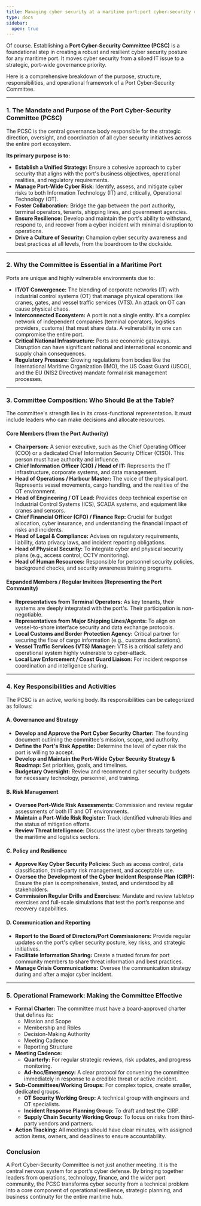 ```yaml
---
title: Managing cyber security at a maritime port:port cyber-security committee;
type: docs
sidebar:
  open: true
---
```


Of course. Establishing a **Port Cyber-Security Committee (PCSC)** is a foundational step in creating a robust and resilient cyber security posture for any maritime port. It moves cyber security from a siloed IT issue to a strategic, port-wide governance priority.

Here is a comprehensive breakdown of the purpose, structure, responsibilities, and operational framework of a Port Cyber-Security Committee.

---

### **1. The Mandate and Purpose of the Port Cyber-Security Committee (PCSC)**

The PCSC is the central governance body responsible for the strategic direction, oversight, and coordination of all cyber security initiatives across the entire port ecosystem.

**Its primary purpose is to:**

*   **Establish a Unified Strategy:** Ensure a cohesive approach to cyber security that aligns with the port's business objectives, operational realities, and regulatory requirements.
*   **Manage Port-Wide Cyber Risk:** Identify, assess, and mitigate cyber risks to both Information Technology (IT) and, critically, Operational Technology (OT).
*   **Foster Collaboration:** Bridge the gap between the port authority, terminal operators, tenants, shipping lines, and government agencies.
*   **Ensure Resilience:** Develop and maintain the port's ability to withstand, respond to, and recover from a cyber incident with minimal disruption to operations.
*   **Drive a Culture of Security:** Champion cyber security awareness and best practices at all levels, from the boardroom to the dockside.

---

### **2. Why the Committee is Essential in a Maritime Port**

Ports are unique and highly vulnerable environments due to:

*   **IT/OT Convergence:** The blending of corporate networks (IT) with industrial control systems (OT) that manage physical operations like cranes, gates, and vessel traffic services (VTS). An attack on OT can cause physical chaos.
*   **Interconnected Ecosystem:** A port is not a single entity. It's a complex network of independent companies (terminal operators, logistics providers, customs) that must share data. A vulnerability in one can compromise the entire port.
*   **Critical National Infrastructure:** Ports are economic gateways. Disruption can have significant national and international economic and supply chain consequences.
*   **Regulatory Pressure:** Growing regulations from bodies like the International Maritime Organization (IMO), the US Coast Guard (USCG), and the EU (NIS2 Directive) mandate formal risk management processes.

---

### **3. Committee Composition: Who Should Be at the Table?**

The committee's strength lies in its cross-functional representation. It must include leaders who can make decisions and allocate resources.

#### **Core Members (from the Port Authority)**

*   **Chairperson:** A senior executive, such as the Chief Operating Officer (COO) or a dedicated Chief Information Security Officer (CISO). This person must have authority and influence.
*   **Chief Information Officer (CIO) / Head of IT:** Represents the IT infrastructure, corporate systems, and data management.
*   **Head of Operations / Harbour Master:** The voice of the physical port. Represents vessel movements, cargo handling, and the realities of the OT environment.
*   **Head of Engineering / OT Lead:** Provides deep technical expertise on Industrial Control Systems (ICS), SCADA systems, and equipment like cranes and sensors.
*   **Chief Financial Officer (CFO) / Finance Rep:** Crucial for budget allocation, cyber insurance, and understanding the financial impact of risks and incidents.
*   **Head of Legal & Compliance:** Advises on regulatory requirements, liability, data privacy laws, and incident reporting obligations.
*   **Head of Physical Security:** To integrate cyber and physical security plans (e.g., access control, CCTV monitoring).
*   **Head of Human Resources:** Responsible for personnel security policies, background checks, and security awareness training programs.

#### **Expanded Members / Regular Invitees (Representing the Port Community)**

*   **Representatives from Terminal Operators:** As key tenants, their systems are deeply integrated with the port's. Their participation is non-negotiable.
*   **Representatives from Major Shipping Lines/Agents:** To align on vessel-to-shore interface security and data exchange protocols.
*   **Local Customs and Border Protection Agency:** Critical partner for securing the flow of cargo information (e.g., customs declarations).
*   **Vessel Traffic Services (VTS) Manager:** VTS is a critical safety and operational system highly vulnerable to cyber-attack.
*   **Local Law Enforcement / Coast Guard Liaison:** For incident response coordination and intelligence sharing.

---

### **4. Key Responsibilities and Activities**

The PCSC is an active, working body. Its responsibilities can be categorized as follows:

#### **A. Governance and Strategy**
*   **Develop and Approve the Port Cyber Security Charter:** The founding document outlining the committee's mission, scope, and authority.
*   **Define the Port's Risk Appetite:** Determine the level of cyber risk the port is willing to accept.
*   **Develop and Maintain the Port-Wide Cyber Security Strategy & Roadmap:** Set priorities, goals, and timelines.
*   **Budgetary Oversight:** Review and recommend cyber security budgets for necessary technology, personnel, and training.

#### **B. Risk Management**
*   **Oversee Port-Wide Risk Assessments:** Commission and review regular assessments of both IT and OT environments.
*   **Maintain a Port-Wide Risk Register:** Track identified vulnerabilities and the status of mitigation efforts.
*   **Review Threat Intelligence:** Discuss the latest cyber threats targeting the maritime and logistics sectors.

#### **C. Policy and Resilience**
*   **Approve Key Cyber Security Policies:** Such as access control, data classification, third-party risk management, and acceptable use.
*   **Oversee the Development of the Cyber Incident Response Plan (CIRP):** Ensure the plan is comprehensive, tested, and understood by all stakeholders.
*   **Commission Regular Drills and Exercises:** Mandate and review tabletop exercises and full-scale simulations that test the port’s response and recovery capabilities.

#### **D. Communication and Reporting**
*   **Report to the Board of Directors/Port Commissioners:** Provide regular updates on the port's cyber security posture, key risks, and strategic initiatives.
*   **Facilitate Information Sharing:** Create a trusted forum for port community members to share threat information and best practices.
*   **Manage Crisis Communications:** Oversee the communication strategy during and after a major cyber incident.

---

### **5. Operational Framework: Making the Committee Effective**

*   **Formal Charter:** The committee must have a board-approved charter that defines its:
    *   Mission and Scope
    *   Membership and Roles
    *   Decision-Making Authority
    *   Meeting Cadence
    *   Reporting Structure
*   **Meeting Cadence:**
    *   **Quarterly:** For regular strategic reviews, risk updates, and progress monitoring.
    *   **Ad-hoc/Emergency:** A clear protocol for convening the committee immediately in response to a credible threat or active incident.
*   **Sub-Committees/Working Groups:** For complex topics, create smaller, dedicated groups.
    *   **OT Security Working Group:** A technical group with engineers and OT specialists.
    *   **Incident Response Planning Group:** To draft and test the CIRP.
    *   **Supply Chain Security Working Group:** To focus on risks from third-party vendors and partners.
*   **Action Tracking:** All meetings should have clear minutes, with assigned action items, owners, and deadlines to ensure accountability.

### **Conclusion**

A Port Cyber-Security Committee is not just another meeting. It is the central nervous system for a port's cyber defense. By bringing together leaders from operations, technology, finance, and the wider port community, the PCSC transforms cyber security from a technical problem into a core component of operational resilience, strategic planning, and business continuity for the entire maritime hub.
